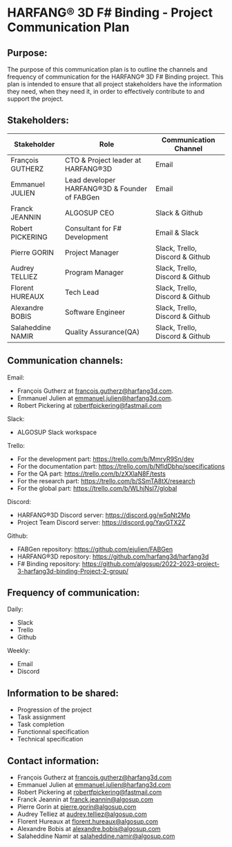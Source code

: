 # HARFANG® 3D F# Binding - Project Communication Plan

## Purpose:

The purpose of this communication plan is to outline the channels and frequency of communication for the HARFANG® 3D F# Binding project. This plan is intended to ensure that all project stakeholders have the information they need, when they need it, in order to effectively contribute to and support the project.

## Stakeholders:

| Stakeholder       | Role                                          | Communication Channel           |
| ----------------- | --------------------------------------------- | ------------------------------- |
| François GUTHERZ  | CTO & Project leader at HARFANG®3D            | Email                           |
| Emmanuel JULIEN   | Lead developer HARFANG®3D & Founder of FABGen | Email                           |
| Franck JEANNIN    | ALGOSUP CEO                                   | Slack & Github                  |
| Robert PICKERING  | Consultant for F# Development                 | Email & Slack                   |
| Pierre GORIN      | Project Manager                               | Slack, Trello, Discord & Github |
| Audrey TELLIEZ    | Program Manager                               | Slack, Trello, Discord & Github |
| Florent HUREAUX   | Tech Lead                                     | Slack, Trello, Discord & Github |
| Alexandre BOBIS   | Software Engineer                             | Slack, Trello, Discord & Github |
| Salaheddine NAMIR | Quality Assurance(QA)                         | Slack, Trello, Discord & Github |

## Communication channels:

Email:

- François Gutherz at francois.gutherz@harfang3d.com.
- Emmanuel Julien at emmanuel.julien@harfang3d.com.
- Robert Pickering at robertfpickering@fastmail.com

Slack:

- ALGOSUP Slack workspace

Trello:

- For the development part: https://trello.com/b/MmryR9Sn/dev
- For the documentation part: https://trello.com/b/NfldDbhp/specifications
- For the QA part: https://trello.com/b/zXXlaN8F/tests
- For the research part: https://trello.com/b/SSmTA8tX/research
- For the global part: https://trello.com/b/WLhjNsI7/global

Discord:

- HARFANG®3D Discord server: https://discord.gg/w5qNt2Mp
- Project Team Discord server: https://discord.gg/YayGTX2Z

Github:

- FABGen repository: https://github.com/ejulien/FABGen
- HARFANG®3D repository: https://github.com/harfang3d/harfang3d
- F# Binding repository: https://github.com/algosup/2022-2023-project-3-harfang3d-binding-Project-2-group/


## Frequency of communication:

Daily:

- Slack
- Trello
- Github

Weekly:

- Email
- Discord

## Information to be shared:

- Progression of the project
- Task assignment
- Task completion
- Functionnal specification
- Technical specification

## Contact information:

- François Gutherz at francois.gutherz@harfang3d.com
- Emmanuel Julien at emmanuel.julien@harfang3d.com
- Robert Pickering at robertfpickering@fastmail.com
- Franck Jeannin at franck.jeannin@algosup.com
- Pierre Gorin at pierre.gorin@algosup.com
- Audrey Telliez at audrey.telliez@algosup.com
- Florent Hureaux at florent.hureaux@algosup.com
- Alexandre Bobis at alexandre.bobis@algosup.com
- Salaheddine Namir at salaheddine.namir@algosup.com

